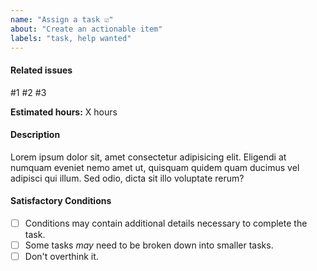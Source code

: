 ```yaml
---
name: "Assign a task ☑️"
about: "Create an actionable item"
labels: "task, help wanted"
---
```


<!-- User stories and bugs are broken down in to tasks. -->

#### Related issues

<!-- Tag related stories that this task is related to -->

#1 #2 #3

**Estimated hours:** X hours

#### Description

<!-- What needs to be done? How will this resolve the related issue? -->

Lorem ipsum dolor sit, amet consectetur adipisicing elit. Eligendi at numquam eveniet nemo amet ut, quisquam quidem quam ducimus vel adipisci qui illum. Sed odio, dicta sit illo voluptate rerum?

#### Satisfactory Conditions

- [ ] Conditions may contain additional details necessary to complete the task.
- [ ] Some tasks _may_ need to be broken down into smaller tasks.
- [ ] Don't overthink it.
